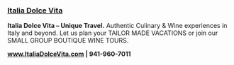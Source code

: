 ### <a href="http://www.ItaliaDolceVita.com" target="_blank" onclick="ga('send', 'event', 'OutBoundLinksEmailTitle', 'http://www.ItaliaDolceVita.com', 'Italia Dolce Vita');">Italia Dolce Vita</a>

**Italia Dolce Vita – Unique Travel.**
Authentic Culinary & Wine experiences in Italy and beyond. Let us plan your TAILOR MADE VACATIONS or join our SMALL GROUP BOUTIQUE WINE TOURS. 

**<a href="http://www.ItaliaDolceVita.com" target="_blank" onclick="ga('send', 'event', 'OutBoundLinksEmailTitle', 'http://www.ItaliaDolceVita.com', 'www.ItaliaDolceVita.com');">www.ItaliaDolceVita.com</a> | 941-960-7011**
